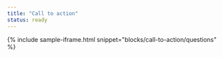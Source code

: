 ```yaml
---
title: "Call to action"
status: ready
---
```


{% include sample-iframe.html snippet="blocks/call-to-action/questions" %}